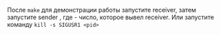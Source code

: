 После `make` для демонстрации работы запустите receiver, затем запустите sender <pid>, где <pid> - число, которое вывел receiver. Или запустите команду `kill -s SIGUSR1 <pid>`